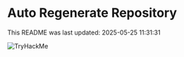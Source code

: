 # Auto Regenerate Repository

This README was last updated: 2025-05-25 11:31:31

 ![TryHackMe](https://tryhackme.com/badge/533634)